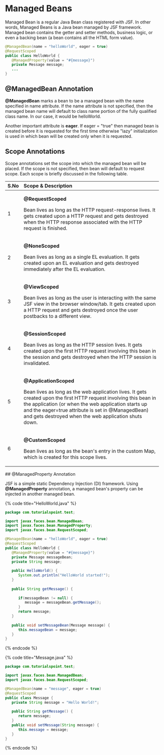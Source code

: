 # Managed Beans

Managed Bean is a regular Java Bean class registered with JSF. In other words, Managed Beans is a Java bean managed by JSF framework. Managed bean contains the getter and setter methods, business logic, or even a backing bean \(a bean contains all the HTML form value\).

```java
@ManagedBean(name = "helloWorld", eager = true)
@RequestScoped
public class HelloWorld {
   @ManagedProperty(value = "#{message}")
   private Message message;
   ...
}
```

## @ManagedBean Annotation

**@ManagedBean** marks a bean to be a managed bean with the name specified in name attribute. If the name attribute is not specified, then the managed bean name will default to class name portion of the fully qualified class name. In our case, it would be helloWorld.

Another important attribute is **eager**. If eager = "true" then managed bean is created before it is requested for the first time otherwise "lazy" initialization is used in which bean will be created only when it is requested.

## Scope Annotations

Scope annotations set the scope into which the managed bean will be placed. If the scope is not specified, then bean will default to request scope. Each scope is briefly discussed in the following table.

<table>
  <thead>
    <tr>
      <th style="text-align:left">S.No</th>
      <th style="text-align:left">Scope &amp; Description</th>
    </tr>
  </thead>
  <tbody>
    <tr>
      <td style="text-align:left">1</td>
      <td style="text-align:left">
        <p><b>@RequestScoped</b>
        </p>
        <p>Bean lives as long as the HTTP request-response lives. It gets created
          upon a HTTP request and gets destroyed when the HTTP response associated
          with the HTTP request is finished.</p>
      </td>
    </tr>
    <tr>
      <td style="text-align:left">2</td>
      <td style="text-align:left">
        <p><b>@NoneScoped</b>
        </p>
        <p>Bean lives as long as a single EL evaluation. It gets created upon an
          EL evaluation and gets destroyed immediately after the EL evaluation.</p>
      </td>
    </tr>
    <tr>
      <td style="text-align:left">3</td>
      <td style="text-align:left">
        <p><b>@ViewScoped</b>
        </p>
        <p>Bean lives as long as the user is interacting with the same JSF view in
          the browser window/tab. It gets created upon a HTTP request and gets destroyed
          once the user postbacks to a different view.</p>
      </td>
    </tr>
    <tr>
      <td style="text-align:left">4</td>
      <td style="text-align:left">
        <p><b>@SessionScoped</b>
        </p>
        <p>Bean lives as long as the HTTP session lives. It gets created upon the
          first HTTP request involving this bean in the session and gets destroyed
          when the HTTP session is invalidated.</p>
      </td>
    </tr>
    <tr>
      <td style="text-align:left">5</td>
      <td style="text-align:left">
        <p><b>@ApplicationScoped</b>
        </p>
        <p>Bean lives as long as the web application lives. It gets created upon
          the first HTTP request involving this bean in the application (or when
          the web application starts up and the eager=true attribute is set in @ManagedBean)
          and gets destroyed when the web application shuts down.</p>
      </td>
    </tr>
    <tr>
      <td style="text-align:left">6</td>
      <td style="text-align:left">
        <p><b>@CustomScoped</b>
        </p>
        <p>Bean lives as long as the bean&apos;s entry in the custom Map, which is
          created for this scope lives.</p>
      </td>
    </tr>
  </tbody>
</table>## @ManagedProperty Annotation

 JSF is a simple static Dependency Injection \(DI\) framework. Using **@ManagedProperty** annotation, a managed bean's property can be injected in another managed bean.

{% code title="HelloWorld.java" %}
```java
package com.tutorialspoint.test;

import javax.faces.bean.ManagedBean;
import javax.faces.bean.ManagedProperty;
import javax.faces.bean.RequestScoped;

@ManagedBean(name = "helloWorld", eager = true)
@RequestScoped
public class HelloWorld {
   @ManagedProperty(value = "#{message}")
   private Message messageBean;
   private String message;
   
   public HelloWorld() {
      System.out.println("HelloWorld started!");   
   }
   
   public String getMessage() {
      
      if(messageBean != null) {
         message = messageBean.getMessage();
      }       
      return message;
   }
   
   public void setMessageBean(Message message) {
      this.messageBean = message;
   }
}
```
{% endcode %}

{% code title="Message.java" %}
```java
package com.tutorialspoint.test;

import javax.faces.bean.ManagedBean;
import javax.faces.bean.RequestScoped;

@ManagedBean(name = "message", eager = true)
@RequestScoped
public class Message {
   private String message = "Hello World!";
	
   public String getMessage() {
      return message;
   }
   public void setMessage(String message) {
      this.message = message;
   }
}
```
{% endcode %}

